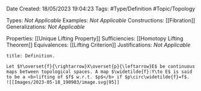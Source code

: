 <div class="topSpace"></div>

Date Created: 18/05/2023 19:04:23
Tags: #Type/Definition #Topic/Topology

Types: <i>Not Applicable</i>
Examples: <i>Not Applicable</i>
Constructions: [[Fibration]]
Generalizations: <i>Not Applicable</i>

Properties: [[Unique Lifting Property]]
Sufficiencies: [[Homotopy Lifting Theorem]]
Equivalences: [[Lifting Criterion]]
Justifications: <i>Not Applicable</i>

``` ad-Definition
title: Definition.

Let $Y\overset{f}{\rightarrow}X\overset{p}{\leftarrow}E$ be continuous maps between topological spaces. A map $\widetilde{f}:Y\to E$ is said to be a <b>lifting of $f$ w.r.t. $p$</b> if $p\circ\widetilde{f}=f$.
![[Images/2023-05-18_190903/image.svg|95]]

```
